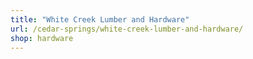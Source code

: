 ```yaml
---
title: "White Creek Lumber and Hardware"
url: /cedar-springs/white-creek-lumber-and-hardware/
shop: hardware
---
```

